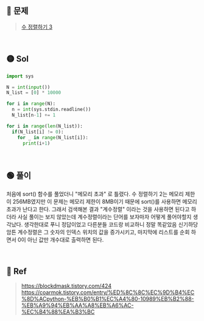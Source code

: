 ## 🔴 문제
> [수 정렬하기 3](https://www.acmicpc.net/problem/10989)


<br/>

## 🟡 Sol
```python
import sys

N = int(input())
N_list = [0] * 10000

for i in range(N):
  n = int(sys.stdin.readline())
  N_list[n-1] += 1

for i in range(len(N_list)):
  if(N_list[i] != 0):
    for _ in range(N_list[i]):
      print(i+1)

```
<br/>

## 🟢 풀이
처음에 sort() 함수를 풀었더니 "메모리 초과" 로 틀렸다. 수 정렬하기 2는 메모리 제한이 256MB였지만 이 문제는 메모리 제한이 8MB이기 때문에 sort()를 사용하면 메모리 초과가 난다고 한다.
그래서 검색해본 결과 "계수정렬" 이라는 것을 사용하면 된다고  하더라
사실 풀이는 보지 않았는데 계수정렬이라는 단어를 보자마자 어떻게 풀어야할지 생각났다.
생각한대로 푸니 정답이었고 다른분들 코드랑 비교하니 정말 똑같았음
신기하당
암튼 계수정렬은 그 숫자의 인덱스 위치의 값을 증가시키고, 마지막에 리스트를 순회 하면서 0이 아닌 값만 개수대로 출력하면 된다.

<br/>

## 🔵 Ref
> https://blockdmask.tistory.com/424 
> https://coarmok.tistory.com/entry/%ED%8C%8C%EC%9D%B4%EC%8D%ACpython-%EB%B0%B1%EC%A4%80-10989%EB%B2%88-%EB%A9%94%EB%AA%A8%EB%A6%AC-%EC%B4%88%EA%B3%BC